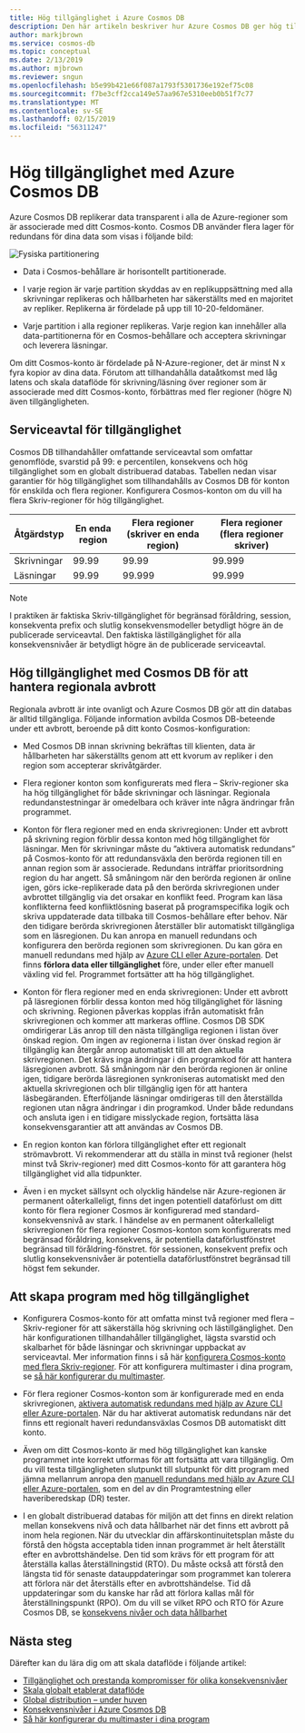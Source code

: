 ```yaml
---
title: Hög tillgänglighet i Azure Cosmos DB
description: Den här artikeln beskriver hur Azure Cosmos DB ger hög tillgänglighet
author: markjbrown
ms.service: cosmos-db
ms.topic: conceptual
ms.date: 2/13/2019
ms.author: mjbrown
ms.reviewer: sngun
ms.openlocfilehash: b5e99b421e66f087a1793f5301736e192ef75c08
ms.sourcegitcommit: f7be3cff2cca149e57aa967e5310eeb0b51f7c77
ms.translationtype: MT
ms.contentlocale: sv-SE
ms.lasthandoff: 02/15/2019
ms.locfileid: "56311247"
---
```

# <a name="high-availability-with-azure-cosmos-db"></a>Hög tillgänglighet med Azure Cosmos DB

Azure Cosmos DB replikerar data transparent i alla de Azure-regioner som är associerade med ditt Cosmos-konto. Cosmos DB använder flera lager för redundans för dina data som visas i följande bild:

![Fysiska partitionering](./media/high-availability/cosmosdb-data-redundancy.png)

- Data i Cosmos-behållare är horisontellt partitionerade.

- I varje region är varje partition skyddas av en replikuppsättning med alla skrivningar replikeras och hållbarheten har säkerställts med en majoritet av repliker. Replikerna är fördelade på upp till 10-20-feldomäner.

- Varje partition i alla regioner replikeras. Varje region kan innehåller alla data-partitionerna för en Cosmos-behållare och acceptera skrivningar och leverera läsningar.  

Om ditt Cosmos-konto är fördelade på N-Azure-regioner, det är minst N x fyra kopior av dina data. Förutom att tillhandahålla dataåtkomst med låg latens och skala dataflöde för skrivning/läsning över regioner som är associerade med ditt Cosmos-konto, förbättras med fler regioner (högre N) även tillgängligheten.  

## <a name="slas-for-availability"></a>Serviceavtal för tillgänglighet

Cosmos DB tillhandahåller omfattande serviceavtal som omfattar genomflöde, svarstid på 99: e percentilen, konsekvens och hög tillgänglighet som en globalt distribuerad databas. Tabellen nedan visar garantier för hög tillgänglighet som tillhandahålls av Cosmos DB för konton för enskilda och flera regioner. Konfigurera Cosmos-konton om du vill ha flera Skriv-regioner för hög tillgänglighet.

|Åtgärdstyp  | En enda region |Flera regioner (skriver en enda region)|Flera regioner (flera regioner skriver) |
|---------|---------|---------|-------|
|Skrivningar    | 99.99    |99.99   |99.999|
|Läsningar     | 99.99    |99.999  |99.999|

> [!NOTE]
> I praktiken är faktiska Skriv-tillgänglighet för begränsad föråldring, session, konsekventa prefix och slutlig konsekvensmodeller betydligt högre än de publicerade serviceavtal. Den faktiska lästillgänglighet för alla konsekvensnivåer är betydligt högre än de publicerade serviceavtal.

## <a name="high-availability-with-cosmos-db-in-the-face-of-regional-outages"></a>Hög tillgänglighet med Cosmos DB för att hantera regionala avbrott

Regionala avbrott är inte ovanligt och Azure Cosmos DB gör att din databas är alltid tillgängliga. Följande information avbilda Cosmos DB-beteende under ett avbrott, beroende på ditt konto Cosmos-konfiguration:

- Med Cosmos DB innan skrivning bekräftas till klienten, data är hållbarheten har säkerställts genom att ett kvorum av repliker i den region som accepterar skrivåtgärder.

- Flera regioner konton som konfigurerats med flera – Skriv-regioner ska ha hög tillgänglighet för både skrivningar och läsningar. Regionala redundanstestningar är omedelbara och kräver inte några ändringar från programmet.

- Konton för flera regioner med en enda skrivregionen: Under ett avbrott på skrivning region förblir dessa konton med hög tillgänglighet för läsningar. Men för skrivningar måste du ”aktivera automatisk redundans” på Cosmos-konto för att redundansväxla den berörda regionen till en annan region som är associerade. Redundans inträffar prioritsordning region du har angett. Så småningom när den berörda regionen är online igen, görs icke-replikerade data på den berörda skrivregionen under avbrottet tillgänglig via det orsakar en konflikt feed. Program kan läsa konflikterna feed konfliktlösning baserat på programspecifika logik och skriva uppdaterade data tillbaka till Cosmos-behållare efter behov. När den tidigare berörda skrivregionen återställer blir automatiskt tillgängliga som en läsregionen. Du kan anropa en manuell redundans och konfigurera den berörda regionen som skrivregionen. Du kan göra en manuell redundans med hjälp av [Azure CLI eller Azure-portalen](how-to-manage-database-account.md#manual-failover). Det finns **förlora data eller tillgänglighet** före, under eller efter manuell växling vid fel. Programmet fortsätter att ha hög tillgänglighet. 

- Konton för flera regioner med en enda skrivregionen: Under ett avbrott på läsregionen förblir dessa konton med hög tillgänglighet för läsning och skrivning. Regionen påverkas kopplas ifrån automatiskt från skrivregionen och kommer att markeras offline. Cosmos DB SDK omdirigerar Läs anrop till den nästa tillgängliga regionen i listan över önskad region. Om ingen av regionerna i listan över önskad region är tillgänglig kan återgår anrop automatiskt till att den aktuella skrivregionen. Det krävs inga ändringar i din programkod för att hantera läsregionen avbrott. Så småningom när den berörda regionen är online igen, tidigare berörda läsregionen synkroniseras automatiskt med den aktuella skrivregionen och blir tillgänglig igen för att hantera läsbegäranden. Efterföljande läsningar omdirigeras till den återställda regionen utan några ändringar i din programkod. Under både redundans och ansluta igen i en tidigare misslyckade region, fortsätta läsa konsekvensgarantier att att användas av Cosmos DB.

- En region konton kan förlora tillgänglighet efter ett regionalt strömavbrott. Vi rekommenderar att du ställa in minst två regioner (helst minst två Skriv-regioner) med ditt Cosmos-konto för att garantera hög tillgänglighet vid alla tidpunkter.

- Även i en mycket sällsynt och olycklig händelse när Azure-regionen är permanent oåterkalleligt, finns det ingen potentiell dataförlust om ditt konto för flera regioner Cosmos är konfigurerad med standard-konsekvensnivå av stark. I händelse av en permanent oåterkalleligt skrivregionen för flera regioner Cosmos-konton som konfigurerats med begränsad föråldring, konsekvens, är potentiella dataförlustfönstret begränsad till föråldring-fönstret. för sessionen, konsekvent prefix och slutlig konsekvensnivåer är potentiella dataförlustfönstret begränsad till högst fem sekunder.

## <a name="building-highly-available-applications"></a>Att skapa program med hög tillgänglighet

- Konfigurera Cosmos-konto för att omfatta minst två regioner med flera – Skriv-regioner för att säkerställa hög skrivning och lästillgänglighet. Den här konfigurationen tillhandahåller tillgänglighet, lägsta svarstid och skalbarhet för både läsningar och skrivningar uppbackat av serviceavtal. Mer information finns i så här [konfigurera Cosmos-konto med flera Skriv-regioner](tutorial-global-distribution-sql-api.md). För att konfigurera multimaster i dina program, se [så här konfigurerar du multimaster](how-to-multi-master.md).

- För flera regioner Cosmos-konton som är konfigurerade med en enda skrivregionen, [aktivera automatisk redundans med hjälp av Azure CLI eller Azure-portalen](how-to-manage-database-account.md#automatic-failover). När du har aktiverat automatisk redundans när det finns ett regionalt haveri redundansväxlas Cosmos DB automatiskt ditt konto.  

- Även om ditt Cosmos-konto är med hög tillgänglighet kan kanske programmet inte korrekt utformas för att fortsätta att vara tillgänglig. Om du vill testa tillgängligheten slutpunkt till slutpunkt för ditt program med jämna mellanrum anropa den [manuell redundans med hjälp av Azure CLI eller Azure-portalen](how-to-manage-database-account.md#manual-failover), som en del av din Programtestning eller haveriberedskap (DR) tester.

- I en globalt distribuerad databas för miljön att det finns en direkt relation mellan konsekvens nivå och data hållbarhet när det finns ett avbrott på inom hela regionen. När du utvecklar din affärskontinuitetsplan måste du förstå den högsta acceptabla tiden innan programmet är helt återställt efter en avbrottshändelse. Den tid som krävs för ett program för att återställa kallas återställningstid (RTO). Du måste också att förstå den längsta tid för senaste datauppdateringar som programmet kan tolerera att förlora när det återställs efter en avbrottshändelse. Tid då uppdateringar som du kanske har råd att förlora kallas mål för återställningspunkt (RPO). Om du vill se vilket RPO och RTO för Azure Cosmos DB, se [konsekvens nivåer och data hållbarhet](consistency-levels-tradeoffs.md#rto)

## <a name="next-steps"></a>Nästa steg

Därefter kan du lära dig om att skala dataflöde i följande artikel:

* [Tillgänglighet och prestanda kompromisser för olika konsekvensnivåer](consistency-levels-tradeoffs.md)
* [Skala globalt etablerat dataflöde](scaling-throughput.md)
* [Global distribution – under huven](global-dist-under-the-hood.md)
* [Konsekvensnivåer i Azure Cosmos DB](consistency-levels.md)
* [Så här konfigurerar du multimaster i dina program](how-to-multi-master.md)
